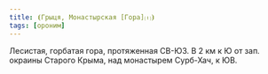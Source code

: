 ```yaml
---
title: ⦗Грыця, Монастырская [Гора]⒯⦘
tags: [ороним]
---
```


Лесистая, горбатая гора, протяженная СВ-ЮЗ. В 2 км к Ю от зап. окраины Старого
Крыма, над монастырем Сурб-Хач, к ЮВ.
